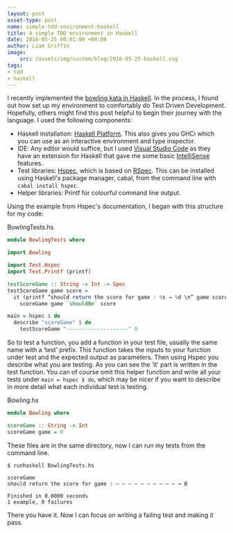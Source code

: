 ```yaml
---
layout: post
asset-type: post
name: simple-tdd-environment-haskell
title: A simple TDD environment in Haskell
date: 2016-05-25 00:01:00 +00:00
author: Liam Griffin
image:
    src: /assets/img/custom/blog/2016-05-25-haskell.svg
tags:
- tdd
- haskell
---
```


I recently implemented the [bowling kata in Haskell](https://github.com/Gryff/bowling-kata). In the process, I found out how set up my environment to comfortably do Test Driven Development. Hopefully, others might find this post helpful to begin their journey with the language. I used the following components:

- Haskell installation: [Haskell Platform](https://www.haskell.org/platform/). This also gives you GHCi which you can use as an interactive environment and type inspector.
- IDE: Any editor would suffice, but I used [Visual Studio Code](https://code.visualstudio.com/) as they have an extension for Haskell that gave me some basic [IntelliSense](https://msdn.microsoft.com/en-us/library/hcw1s69b.aspx) features.
- Test libraries: [Hspec](http://hspec.github.io/), which is based on [RSpec](http://rspec.info/). This can be installed using Haskell's package manager, cabal, from the command line with ```cabal install hspec```.
- Helper libraries: Printf for colourful command line output.

Using the example from Hspec's documentation, I began with this structure for my code:

BowlingTests.hs

```haskell
module BowlingTests where

import Bowling

import Test.Hspec
import Text.Printf (printf)

testScoreGame :: String -> Int -> Spec
testScoreGame game score =
  it (printf “should return the score for game : %s → %d \n” game score) $
    scoreGame game `shouldBe` score

main = hspec $ do
  describe "scoreGame" $ do 
    testScoreGame "--------------------" 0
```


So to test a function, you add a function in your test file, usually the same name with a ‘test’ prefix. This function takes the inputs to your function under test and the expected output as parameters. Then using Hspec you describe what you are testing. As you can see the ‘it’ part is written in the test function. You can of course omit this helper function and write all your tests under ```main = hspec $ do```, which may be nicer if you want to describe in more detail what each individual test is testing.

Bowling.hs

```haskell
module Bowling where

scoreGame :: String -> Int 
scoreGame game = 0
```


These files are in the same directory, now I can run my tests from the command line.

```
$ runhaskell BowlingTests.hs

scoreGame
should return the score for game : — — — — — — — — — — → 0

Finished in 0.0000 seconds
1 example, 0 failures
```

There you have it. Now I can focus on writing a failing test and making it pass.
